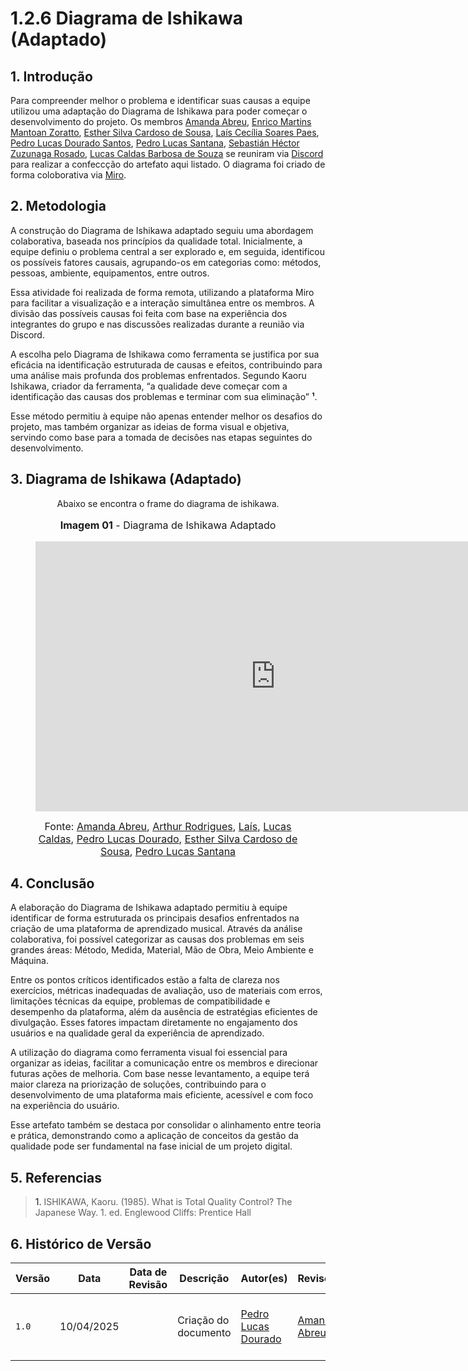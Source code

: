 # 1.2.6 Diagrama de Ishikawa (Adaptado)

## 1. Introdução
Para compreender melhor o problema e identificar suas causas a equipe utilizou uma adaptação do Diagrama de Ishikawa para poder começar o desenvolvimento do projeto. Os membros [Amanda Abreu](https://github.com/Amandaaaaabreu), [Enrico Martins Mantoan Zoratto](https://github.com/sidts), [Esther Silva Cardoso de Sousa](https://github.com/esthersousa), [Laís Cecília Soares Paes](https://github.com/Laisczt), [Pedro Lucas Dourado Santos](https://github.com/lucasdray), [Pedro Lucas Santana](https://github.com/pedrolucas12), [Sebastián Héctor Zuzunaga Rosado](https://github.com/sebazac332), [Lucas Caldas Barbosa de Souza](https://github.com/lucascaldasb) se reuniram via [Discord](http://discord.gg/) para realizar a confeccção do artefato aqui listado. O diagrama foi criado de forma coloborativa via [Miro](https://miro.com/).

## 2. Metodologia
A construção do Diagrama de Ishikawa adaptado seguiu uma abordagem colaborativa, baseada nos princípios da qualidade total. Inicialmente, a equipe definiu o problema central a ser explorado e, em seguida, identificou os possíveis fatores causais, agrupando-os em categorias como: métodos, pessoas, ambiente, equipamentos, entre outros.

Essa atividade foi realizada de forma remota, utilizando a plataforma Miro para facilitar a visualização e a interação simultânea entre os membros. A divisão das possíveis causas foi feita com base na experiência dos integrantes do grupo e nas discussões realizadas durante a reunião via Discord.

A escolha pelo Diagrama de Ishikawa como ferramenta se justifica por sua eficácia na identificação estruturada de causas e efeitos, contribuindo para uma análise mais profunda dos problemas enfrentados. Segundo Kaoru Ishikawa, criador da ferramenta, “a qualidade deve começar com a identificação das causas dos problemas e terminar com sua eliminação” **¹**.

Esse método permitiu à equipe não apenas entender melhor os desafios do projeto, mas também organizar as ideias de forma visual e objetiva, servindo como base para a tomada de decisões nas etapas seguintes do desenvolvimento.

## 3. Diagrama de Ishikawa (Adaptado)
<center>

Abaixo se encontra o frame do diagrama de ishikawa.

<figure markdown>
  <font size="3"><p style="text-align: center"><b>Imagem 01</b> - Diagrama de Ishikawa Adaptado</p></font>

 <iframe width="768" height="432" src="https://miro.com/app/live-embed/uXjVID-NwZQ=/?moveToViewport=-1973,-821,3708,1678&embedId=596533951693" frameborder="0" scrolling="no" allow="fullscreen; clipboard-read; clipboard-write" allowfullscreen></iframe>

  <font size="3"><p style="text-align: center">Fonte: 
    [Amanda Abreu](https://github.com/Amandaaaaabreu), 
    [Arthur Rodrigues](https://github.com/arthur-heleno), 
    [Laís](https://github.com/Laisczt), 
    [Lucas Caldas](https://github.com/lucascaldasb), 
    [Pedro Lucas Dourado](https://github.com/lucasdray), 
    [Esther Silva Cardoso de Sousa](https://github.com/esthersousa), 
    [Pedro Lucas Santana](https://github.com/pedrolucas12)
  </p></font>

</figure>

</center>

## 4. Conclusão
A elaboração do Diagrama de Ishikawa adaptado permitiu à equipe identificar de forma estruturada os principais desafios enfrentados na criação de uma plataforma de aprendizado musical. Através da análise colaborativa, foi possível categorizar as causas dos problemas em seis grandes áreas: Método, Medida, Material, Mão de Obra, Meio Ambiente e Máquina.

Entre os pontos críticos identificados estão a falta de clareza nos exercícios, métricas inadequadas de avaliação, uso de materiais com erros, limitações técnicas da equipe, problemas de compatibilidade e desempenho da plataforma, além da ausência de estratégias eficientes de divulgação. Esses fatores impactam diretamente no engajamento dos usuários e na qualidade geral da experiência de aprendizado.

A utilização do diagrama como ferramenta visual foi essencial para organizar as ideias, facilitar a comunicação entre os membros e direcionar futuras ações de melhoria. Com base nesse levantamento, a equipe terá maior clareza na priorização de soluções, contribuindo para o desenvolvimento de uma plataforma mais eficiente, acessível e com foco na experiência do usuário.

Esse artefato também se destaca por consolidar o alinhamento entre teoria e prática, demonstrando como a aplicação de conceitos da gestão da qualidade pode ser fundamental na fase inicial de um projeto digital.

## 5. Referencias

> <a id="#REF1" >1.</a> ISHIKAWA, Kaoru. (1985). What is Total Quality Control? The Japanese Way. 1. ed. Englewood Cliffs: Prentice Hall

## 6. Histórico de Versão
| Versão | Data       | Data de Revisão | Descrição            | Autor(es)                                           | Revisor(es) | Detalhes da revisão |
| ------ | ---------- | --------------- | -------------------- | --------------------------------------------------- | ----------- | ------------------- |
| `1.0`  | 10/04/2025 |                 | Criação do documento | [Pedro Lucas Dourado](https://github.com/lucasdray) |           [Amanda Abreu](https://github.com/Amandaaaaabreu)    |  Atualização do conteúdo e estrutura da página                 |
